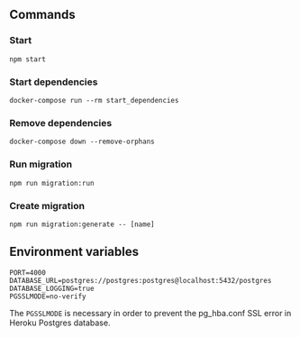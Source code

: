 ## Commands

### Start

```
npm start
```

### Start dependencies

```
docker-compose run --rm start_dependencies
```

### Remove dependencies

```
docker-compose down --remove-orphans
```

### Run migration

```
npm run migration:run
```

### Create migration

```
npm run migration:generate -- [name]
```

## Environment variables

```
PORT=4000
DATABASE_URL=postgres://postgres:postgres@localhost:5432/postgres
DATABASE_LOGGING=true
PGSSLMODE=no-verify
```

The `PGSSLMODE` is necessary in order to prevent the pg_hba.conf SSL error in Heroku Postgres database.
